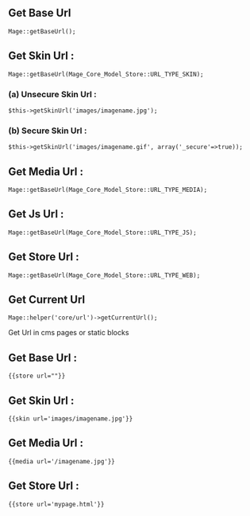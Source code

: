 ## Get Base Url
```
Mage::getBaseUrl();
```
## Get Skin Url :
```
Mage::getBaseUrl(Mage_Core_Model_Store::URL_TYPE_SKIN);
```
### (a) Unsecure Skin Url :
```
$this->getSkinUrl('images/imagename.jpg');
```
### (b) Secure Skin Url :
```
$this->getSkinUrl('images/imagename.gif', array('_secure'=>true));
```
## Get Media Url :
```
Mage::getBaseUrl(Mage_Core_Model_Store::URL_TYPE_MEDIA);
```
## Get Js Url :
```
Mage::getBaseUrl(Mage_Core_Model_Store::URL_TYPE_JS);
```
## Get Store Url :
```
Mage::getBaseUrl(Mage_Core_Model_Store::URL_TYPE_WEB);
```
## Get Current Url
```
Mage::helper('core/url')->getCurrentUrl();
```
Get Url in cms pages or static blocks

## Get Base Url :
```
{{store url=""}}
```
## Get Skin Url :
```
{{skin url='images/imagename.jpg'}}
```
## Get Media Url :
```
{{media url='/imagename.jpg'}}
```
## Get Store Url :
```
{{store url='mypage.html'}}
```
